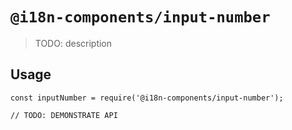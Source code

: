 # `@i18n-components/input-number`

> TODO: description

## Usage

```
const inputNumber = require('@i18n-components/input-number');

// TODO: DEMONSTRATE API
```
